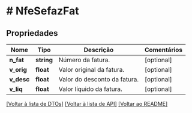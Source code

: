 # # NfeSefazFat

## Propriedades

Nome | Tipo | Descrição | Comentários
------------ | ------------- | ------------- | -------------
**n_fat** | **string** | Número da fatura. | [optional]
**v_orig** | **float** | Valor original da fatura. | [optional]
**v_desc** | **float** | Valor do desconto da fatura. | [optional]
**v_liq** | **float** | Valor líquido da fatura. | [optional]

[[Voltar à lista de DTOs]](../../README.md#models) [[Voltar à lista de API]](../../README.md#endpoints) [[Voltar ao README]](../../README.md)
